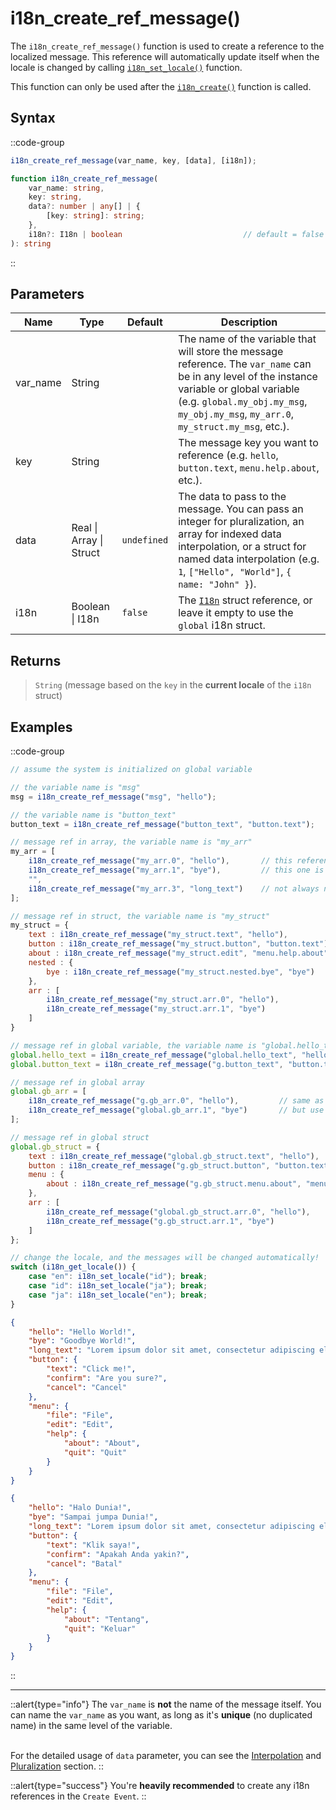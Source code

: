 # i18n_create_ref_message()

The `i18n_create_ref_message()` function is used to create a reference to the localized message. This reference will automatically update itself when the locale is changed by calling [`i18n_set_locale()`](/v1/api-reference/functions/i18n-set-locale) function.

This function can only be used after the [`i18n_create()`](/v1/api-reference/functions/i18n-create) function is called.

## Syntax

::code-group
```js [Usage]
i18n_create_ref_message(var_name, key, [data], [i18n]);
```

```ts [Signature]
function i18n_create_ref_message(
    var_name: string,
    key: string,
    data?: number | any[] | { 
        [key: string]: string; 
    },
    i18n?: I18n | boolean                           // default = false (using global i18n struct)
): string
```
::

## Parameters

| Name         | Type              | Default      | Description |
|--------------|-------------------|--------------|-------------|
| var_name     | String            |              | The name of the variable that will store the message reference. The `var_name` can be in any level of the instance variable or global variable (e.g. `global.my_obj.my_msg`, `my_obj.my_msg`, `my_arr.0`, `my_struct.my_msg`, etc.). |
| key          | String            |              | The message key you want to reference (e.g. `hello`, `button.text`, `menu.help.about`, etc.). |
| data         | Real \| Array \| Struct | `undefined` | The data to pass to the message. You can pass an integer for pluralization, an array for indexed data interpolation, or a struct for named data interpolation (e.g. `1`, `["Hello", "World"]`, `{ name: "John" }`). |
| i18n         | Boolean \| I18n | `false`      | The [`I18n`](/v1/api-reference/functions/i18n-create) struct reference, or leave it empty to use the `global` i18n struct. |

## Returns

> `String` (message based on the `key` in the **current locale** of the `i18n` struct)

## Examples

::code-group
```js [Create Event]
// assume the system is initialized on global variable

// the variable name is "msg"
msg = i18n_create_ref_message("msg", "hello");      

// the variable name is "button_text"
button_text = i18n_create_ref_message("button_text", "button.text");

// message ref in array, the variable name is "my_arr"
my_arr = [
    i18n_create_ref_message("my_arr.0", "hello"),       // this reference is created in index 0
    i18n_create_ref_message("my_arr.1", "bye"),         // this one is in index 1, separate the array index with dot "."
    "",
    i18n_create_ref_message("my_arr.3", "long_text")    // not always need to be created consecutively
];

// message ref in struct, the variable name is "my_struct"
my_struct = {
    text : i18n_create_ref_message("my_struct.text", "hello"),                // the key is "hello"
    button : i18n_create_ref_message("my_struct.button", "button.text"),      // the var_name is this struct member name
    about : i18n_create_ref_message("my_struct.edit", "menu.help.about"),     // separate the struct member with dot "."
    nested : {
        bye : i18n_create_ref_message("my_struct.nested.bye", "bye")          // you can nest the struct as deep as you want
    },
    arr : [
        i18n_create_ref_message("my_struct.arr.0", "hello"),                  // you can also create the reference in array
        i18n_create_ref_message("my_struct.arr.1", "bye")
    ]
}

// message ref in global variable, the variable name is "global.hello_text"
global.hello_text = i18n_create_ref_message("global.hello_text", "hello");      // use "global" keyword like you're defining a global variable
global.button_text = i18n_create_ref_message("g.button_text", "button.text");   // you can use "g." shorthand for "global."

// message ref in global array
global.gb_arr = [
    i18n_create_ref_message("g.gb_arr.0", "hello"),         // same as you're creating the reference in instance variable,
    i18n_create_ref_message("global.gb_arr.1", "bye")       // but use "global." or "g." as the prefix
];

// message ref in global struct
global.gb_struct = {
    text : i18n_create_ref_message("global.gb_struct.text", "hello"),           // same as you're creating the reference in instance variable,
    button : i18n_create_ref_message("g.gb_struct.button", "button.text"),      // but use "global." or "g." as the prefix
    menu : {
        about : i18n_create_ref_message("g.gb_struct.menu.about", "menu.help.about")   // a nested struct in global struct
    },
    arr : [
        i18n_create_ref_message("global.gb_struct.arr.0", "hello"),            // you can also create the reference in array
        i18n_create_ref_message("g.gb_struct.arr.1", "bye")
    ]
};
```

```js [Key Pressed - Space]
// change the locale, and the messages will be changed automatically!
switch (i18n_get_locale()) {
    case "en": i18n_set_locale("id"); break;
    case "id": i18n_set_locale("ja"); break;
    case "ja": i18n_set_locale("en"); break;
}
```

```json [en.json]
{
    "hello": "Hello World!",
    "bye": "Goodbye World!",
    "long_text": "Lorem ipsum dolor sit amet, consectetur adipiscing elit. Sed do eiusmod tempor incididunt ut labore et dolore magna aliqua.",
    "button": {
        "text": "Click me!",
        "confirm": "Are you sure?",
        "cancel": "Cancel"
    },
    "menu": {
        "file": "File",
        "edit": "Edit",
        "help": {
            "about": "About",
            "quit": "Quit"
        }
    }
}
```

```json [id.json]
{
    "hello": "Halo Dunia!",
    "bye": "Sampai jumpa Dunia!",
    "long_text": "Lorem ipsum dolor sit amet, consectetur adipiscing elit. Sed do eiusmod tempor incididunt ut labore et dolore magna aliqua.",
    "button": {
        "text": "Klik saya!",
        "confirm": "Apakah Anda yakin?",
        "cancel": "Batal"
    },
    "menu": {
        "file": "File",
        "edit": "Edit",
        "help": {
            "about": "Tentang",
            "quit": "Keluar"
        }
    }
}
```
::

---

::alert{type="info"}
The `var_name` is **not** the name of the message itself. You can name the `var_name` as you want, as long as it's **unique** (no duplicated name) in the same level of the variable. <br> <br>

For the detailed usage of `data` parameter, you can see the [Interpolation](/v1/usage/interpolation) and [Pluralization](/v1/usage/pluralization) section.
::

::alert{type="success"}
You're **heavily recommended** to create any i18n references in the `Create Event`.
::
